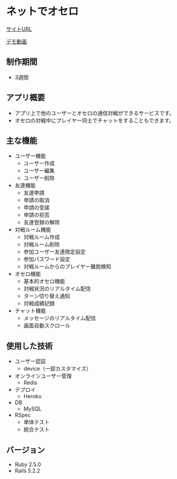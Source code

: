 # ネットでオセロ
[サイトURL](https://fuku-no-othello.herokuapp.com)

[デモ動画](https://youtu.be/E1hvZuW9m7U)

## 制作期間
- 3週間

## アプリ概要
- アプリ上で他のユーザーとオセロの通信対戦ができるサービスです。
- オセロの対戦中にプレイヤー同士でチャットをすることもできます。

## 主な機能
- ユーザー機能
  - ユーザー作成
  - ユーザー編集
  - ユーザー削除
- 友達機能
  - 友達申請
  - 申請の取消
  - 申請の受諾
  - 申請の拒否
  - 友達登録の解除
- 対戦ルーム機能
  - 対戦ルーム作成
  - 対戦ルーム削除
  - 参加ユーザー友達限定設定
  - 参加パスワード設定
  - 対戦ルームからのプレイヤー離脱検知
- オセロ機能
  - 基本的オセロ機能
  - 対戦状況のリアルタイム配信
  - ターン切り替え通知
  - 対戦成績記録
- チャット機能
  - メッセージのリアルタイム配信
  - 画面自動スクロール

## 使用した技術
- ユーザー認証
  - device（一部カスタマイズ）
- オンラインユーザー管理
  - Redis
- デプロイ
  - Heroku
- DB
  - MySQL
- RSpec
  - 単体テスト
  - 統合テスト

## バージョン
- Ruby 2.5.0
- Rails 5.2.2
